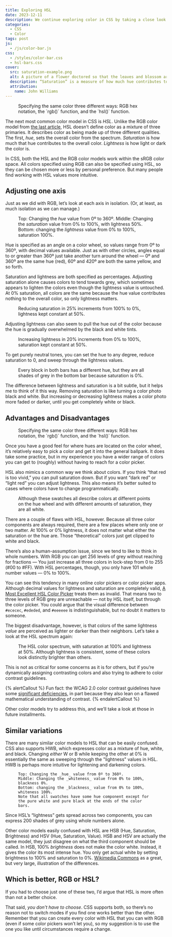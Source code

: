 ```yaml
---
title: Exploring HSL
date: 2023-12-11
description: We continue exploring color in CSS by taking a close look at HSL.
categories:
  - CSS
  - Color
tags: post
js:
  - /js/color-bar.js
css:
  - /styles/color-bar.css
  - hsl-bars.css
cover:
  src: saturation-example.png
  alt: A picture of a flower doctored so that the leaves and blossom are brilliant green and purple on the left, but fade into shades of grey on the right.
  description: “Saturation” is a measure of how much hue contributes to a color. Here is a picture of a Guzmania Bromeliad (I think) with saturation decreasing from left to right.
  attribution:
    name: John Williams
---
```


<figure class="right">
  <labeled-swatch color="#c414b3" label="#c414b3"></labeled-swatch>
  <labeled-swatch color="rgb(196 20 179)" label="rgb(196 20 179)"></labeled-swatch>
  <labeled-swatch color="hsl(306deg, 81%, 42%)" label="hsl(306deg 81% 42%)"></labeled-swatch>
  <figcaption>
    Specifying the same color three different ways: RGB hex notation, the `rgb()` function, and the `hsl()` function.
  </figcaption>
</figure>

The next most common color model in CSS is _HSL_. Unlike the RGB color model from [the last article](../exploring-rgb/), HSL doesn’t define color as a mixture of three primaries. It describes color as being made up of three different qualities. The first, _hue_, sets the overall color from the spectrum. _Saturation_ is how much that hue contributes to the overall color. _Lightness_ is how light or dark the color is.

In CSS, both the HSL and the RGB color models work within the sRGB color space. All colors specified using RGB can also be specified using HSL, so they can be chosen more or less by personal preference. But many people find working with HSL values more intuitive.

## Adjusting one axis

Just as we did with RGB, let’s look at each axis in isolation. (Or, at least, as much isolation as we can manage.)

<figure>
<color-bar numswatches="18" class="hsl hue" style="margin-bottom: 1rem;"></color-bar>
<color-bar numswatches="20" class="hsl saturation" style="margin-bottom: 1rem;"></color-bar>
<color-bar numswatches="20" class="hsl lightness" style="margin-bottom: 1rem;"></color-bar>
<figcaption>

  Top: Changing the _hue_ value from 0º to 360º.
  Middle: Changing the _saturation_ value from 0% to 100%, with lightness 50%.
  Bottom: changing the _lightness_ value from 0% to 100%, saturation 100%.

</figcaption>
</figure>

Hue is specified as an angle on a color wheel, so values range from 0º to 360º, with decimal values available. Just as with other circles, angles equal to or greater than 360º just take another turn around the wheel — 0º and 360º are the same hue (red), 60º and 420º are both the same yellow, and so forth.

Saturation and lightness are both specified as percentages. Adjusting saturation alone causes colors to tend towards grey, which sometimes appears to lighten the colors even though the lightness value is untouched. At 0% saturation, all colors are the same because the hue value contributes nothing to the overall color, so only lightness matters.

<figure>
  <color-bar numswatches="16" class="hsl hue" style="--s: 100%"></color-bar>
  <color-bar numswatches="16" class="hsl hue" style="--s: 75%"></color-bar>
  <color-bar numswatches="16" class="hsl hue" style="--s: 50%"></color-bar>
  <color-bar numswatches="16" class="hsl hue" style="--s: 25%"></color-bar>
  <color-bar numswatches="16" class="hsl hue" style="--s: 0%"></color-bar>
  <figcaption>
    Reducing saturation in 25% increments from 100% to 0%, lightness kept constant at 50%.
  </figcaption>
</figure>

Adjusting lightness can also seem to pull the hue out of the color because the hue is gradually overwhelmed by the black and white tints.

<figure>
  <color-bar numswatches="16" class="hsl hue" style="--l: 0%"></color-bar>
  <color-bar numswatches="16" class="hsl hue" style="--l: 20%"></color-bar>
  <color-bar numswatches="16" class="hsl hue" style="--l: 40%"></color-bar>
  <color-bar numswatches="16" class="hsl hue" style="--l: 60%"></color-bar>
  <color-bar numswatches="16" class="hsl hue" style="--l: 80%"></color-bar>
  <color-bar numswatches="16" class="hsl hue" style="--l: 100%"></color-bar>
  <figcaption>
    Increasing lightness in 20% increments from 0% to 100%, saturation kept constant at 50%.
  </figcaption>
</figure>

To get purely neutral tones, you can set the hue to any degree, reduce saturation to 0, and sweep through the lightness values.

<figure>
  <color-bar numswatches="16" class="hsl lightness" style="--s: 0%"></color-bar>
  <color-bar numswatches="16" class="hsl hue" style="--l: 25%"></color-bar>
  <figcaption>
    Every block in both bars has a different hue, but they are all shades of grey in the bottom bar because saturation is 0%.
  </figcaption>
</figure>

The difference between lightness and saturation is a bit subtle, but it helps me to think of it this way. Removing saturation is like turning a color photo black and white. But increasing or decreasing lightness makes a color photo more faded or darker, until you get completely white or black.

## Advantages and Disadvantages

<figure class="right">
  <labeled-swatch color="hsl(60deg 70% 50%)" label="#c414b3"></labeled-swatch>
  <labeled-swatch color="rgb(196 20 179)" label="rgb(196 20 179)"></labeled-swatch>
  <labeled-swatch color="hsl(306deg, 81%, 42%)" label="hsl(306deg 81% 42%)"></labeled-swatch>
  <figcaption>
    Specifying the same color three different ways: RGB hex notation, the `rgb()` function, and the `hsl()` function.
  </figcaption>
</figure>

Once you have a good feel for where hues are located on the color wheel, it’s relatively easy to pick a color and get it into the general ballpark. It does take some practice, but in my experience you have a wider range of colors you can get to (roughly) without having to reach for a color picker.

HSL also mimics a common way we think about colors. If you think “that red is too vivid,” you can pull saturation down. But if you want “dark red” or “light red” you can adjust lightness. This also means it’s better suited to cases where colors have to change programmatically.

<figure class="right">
  <labeled-swatch color="hsl(270deg 100% 100%)" label="hsl(270deg 100% 100%)"></labeled-swatch>
  <labeled-swatch color="hsl(60deg 75% 100%)" label="hsl(60deg 75% 100%)"></labeled-swatch>
  <labeled-swatch color="hsl(43.23deg 0% 100%)" label="hsl(43.23deg 0% 100%)"></labeled-swatch>
  <figcaption>
    Although these swatches all describe colors at different points on the hue wheel and with different amounts of saturation, they are all white.
  </figcaption>
</figure>

There are a couple of flaws with HSL, however. Because all three color components are always required, there are a few places where only one or two matter. At 100% or 0% lightness, it does not matter what either the saturation or the hue are. Those “theoretical” colors just get clipped to white and black.

There’s also a human-assumption issue, since we tend to like to think in whole numbers. With RGB you can get 256 levels of grey without reaching for fractions — You just increase all three colors in lock-step from 0 to 255 (#00 to #FF). With HSL percentages, though, you only have 101 whole number values — 0% to 100%.

You can see this tendency in many online color pickers or color picker apps. Although decimal values for lightness and saturation are completely valid, [A Most Excellent HSL Color Picker](https://hslpicker.com/#f0f0f0) treats them as invalid. That means two to three levels of RGB grey are unreachable — not by HSL itself, but through the color picker. You could argue that the visual difference between `#ececec`, `#ededed`, and `#eeeeee` is indistinguishable, but no doubt it matters to someone.

The biggest disadvantage, however, is that colors of the same lightness _value_ are perceived as lighter or darker than their neighbors. Let’s take a look at the HSL spectrum again:

<figure>
  <color-bar numswatches="18" class="hsl hue" style="--s: 100%"></color-bar>
  <figcaption>
    The HSL color spectrum, with saturation at 100% and lightness at 50%. Although lightness is consistent, some of these colors look distinctly brighter than others.
  </figcaption>
</figure>

This is not as critical for some concerns as it is for others, but if you’re dynamically assigning contrasting colors and also trying to adhere to color contrast guidelines.

{% alertCallout %}
Fun fact: the WCAG 2.0 color contrast guidelines have some [significant deficiencies](https://git.apcacontrast.com/documentation/WhyAPCA), in part because they also lean on a flawed mathematical  understanding of contrast.
{% endalertCallout %}

Other color models try to address this, and we’ll take a look at those in future installments.

## Similar variations

There are many similar color models to HSL that can be easily confused. CSS also supports HWB, which expresses color as a mixture of hue, white, and black. Changing _either_ W or B while keeping the other at 0% is essentially the same as sweeping through the "lightness" values in HSL. HWB is perhaps more intuitive for lightening and darkening colors.

<figure>
  <color-bar numswatches="16" class="hwb hue" style="margin-bottom: 1rem;"></color-bar>
  <color-bar numswatches="16" class="hwb whiteness" style="margin-bottom: 1rem;"></color-bar>
  <color-bar numswatches="16" class="hwb blackness" style="margin-bottom: 1rem;"></color-bar>
  <figcaption>

    Top: Changing the _hue_ value from 0º to 360º.
    Middle: Changing the _whiteness_ value from 0% to 100%, blackness 0%.
    Bottom: changing the _blackness_ value from 0% to 100%, whiteness 100%.
    Note that all swatches have some hue component except for the pure white and pure black at the ends of the color bars.

  </figcaption>
</figure>

Since HSL’s “lightness” gets spread across two components, you can express 200 shades of grey using whole numbers alone.

Other color models easily confused with HSL are HSB (Hue, Saturation, Brightness) and HSV (Hue, Saturation, Value). HSB and HSV are actually the same model, they just disagree on what the third component should be called. In HSB, 100% _brightness_ does not make the color white. Instead, it gives the color its most intense hue. You only get actual white by setting brightness to 100% and saturation to 0%. [Wikimedia Commons](https://commons.wikimedia.org/wiki/File:Hsl-hsv_models_b.svg) as a great, but very large, illustration of the differences.

## Which is better, RGB or HSL?

If you had to choose just one of these two, I’d argue that HSL is more often than not a better choice.

That said, _you don’t have to choose_. CSS supports both, so there’s no reason not to switch modes if you find one works better than the other. Remember that you can create every color with HSL that you can with RGB (even if some color pickers won’t let you), so my suggestion is to use the one you like until circumstances require a change.


